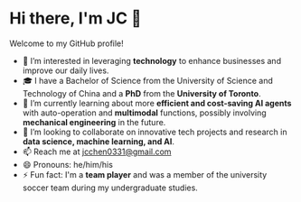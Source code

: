 # Hi there, I'm JC 👋

Welcome to my GitHub profile!


- 👀 I’m interested in leveraging **technology** to enhance businesses and improve our daily lives.
- 🎓 I have a Bachelor of Science from the University of Science and Technology of China and a **PhD** from the **University of Toronto**.
- 🌱 I’m currently learning about more **efficient and cost-saving AI agents** with auto-operation and **multimodal** functions, possibly involving **mechanical engineering** in the future.
- 💞️ I’m looking to collaborate on innovative tech projects and research in **data science, machine learning, and AI**.
- 📫 Reach me at [jcchen0331@gmail.com](mailto:jcchen0331@gmail.com)
- 😄 Pronouns: he/him/his
- ⚡ Fun fact: I'm a **team player** and was a member of the university soccer team during my undergraduate studies.

<!---
JCJunxing/JCJunxing is a ✨ special ✨ repository because its `README.md` (this file) appears on your GitHub profile.
You can click the Preview link to take a look at your changes.
--->

